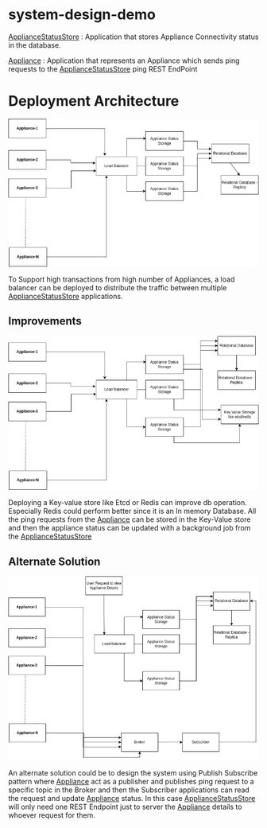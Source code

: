 # system-design-demo


[ApplianceStatusStore](ApplianceStatusStore/README.md) : Application that  stores Appliance Connectivity status in the database.

[Appliance](Appliance/README.md) : Application that represents an Appliance which sends ping requests to the [ApplianceStatusStore](ApplianceStatusStore/README.md) ping REST EndPoint

# Deployment Architecture

![Alt text](images/Deployment-Architecture.png?raw=true "Deployment Architecture")

To Support high transactions from high number of Appliances, a load balancer can be deployed to distribute the traffic between multiple [ApplianceStatusStore](ApplianceStatusStore/README.md) applications. 

## Improvements

![Alt text](images/Deployment-Architecture-Improvement.png?raw=true "Deployment Architecture")

Deploying a Key-value store like Etcd or Redis can improve db operation. Especially Redis could perform better since it is an In memory Database. All the ping requests from the [Appliance](Appliance/README.md) can be stored in the Key-Value store and then the appliance status can be updated with a background job from the [ApplianceStatusStore](ApplianceStatusStore/README.md)


## Alternate Solution

![Alt text](images/Deployment-Architecture-PublishSubscribe.png?raw=true "Deployment Architecture")

An alternate solution could be to design the system using Publish Subscribe pattern where [Appliance](Appliance/README.md) act as a publisher and publishes ping request to a specific topic in the Broker and then the Subscriber applications can read the request and update [Appliance](Appliance/README.md) status. In this case [ApplianceStatusStore](ApplianceStatusStore/README.md) will only need one REST Endpoint just to server the [Appliance](Appliance/README.md) details to whoever request for them. 